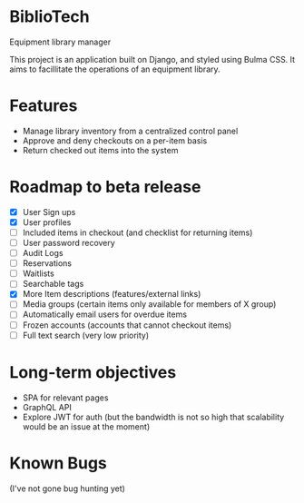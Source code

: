 # BiblioTech
Equipment library manager

This project is an application built on Django, and styled using Bulma CSS. It aims to facillitate the operations of an equipment library.

# Features
- Manage library inventory from a centralized control panel
- Approve and deny checkouts on a per-item basis
- Return checked out items into the system


# Roadmap to beta release
- [x] User Sign ups
- [x] User profiles
- [ ] Included items in checkout (and checklist for returning items)
- [ ] User password recovery
- [ ] Audit Logs
- [ ] Reservations
- [ ] Waitlists
- [ ] Searchable tags
- [x] More Item descriptions (features/external links)
- [ ] Media groups (certain items only available for members of X group)
- [ ] Automatically email users for overdue items
- [ ] Frozen accounts (accounts that cannot checkout items)
- [ ] Full text search (very low priority)

# Long-term objectives
- SPA for relevant pages
- GraphQL API
- Explore JWT for auth (but the bandwidth is not so high that scalability would be an issue at the moment)

# Known Bugs
(I've not gone bug hunting yet)
